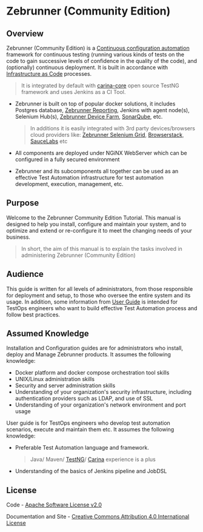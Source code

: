 Zebrunner (Community Edition)
==================

## Overview
Zebrunner (Community Edition) is a [Continuous configuration automation](https://en.wikipedia.org/wiki/Infrastructure_as_code#Continuous_configuration_automation) framework for continuous testing (running various kinds of tests on the code to gain successive levels of confidence in the quality of the code), and (optionally) continuous deployment. It is built in accordance with [Infrastructure as Code](https://en.wikipedia.org/wiki/Infrastructure_as_code) processes. 
> It is integrated by default with [carina-core](http://www.carina-core.io) open source TestNG framework and uses Jenkins as a CI Tool.

* Zebrunner is built on top of popular docker solutions, it includes Postgres database, [Zebrunner Reporting](https://zebrunner.com/), Jenkins with agent node(s), Selenium Hub(s), [Zebrunner Device Farm](https://zebrunner.com/products/mobile-testing-farm/), [SonarQube](https://github.com/zebrunner/sonarqube), etc. 
  > In additions it is easily integrated with 3rd party devices/browsers cloud providers like: [Zebrunner Selenium Grid](https://zebrunner.com/selenium-grid), [Browserstack](https://www.browserstack.com/), [SauceLabs](https://saucelabs.com/) etc

* All components are deployed under NGiNX WebServer which can be configured in a fully secured environment

* Zebrunner and its subcomponents all together can be used as an effective Test Automation infrastructure for test automation development, execution, management, etc.

## Purpose
Welcome to the Zebrunner Community Edition Tutorial. This manual is designed to help you install, configure and maintain your system, and to optimize and extend or re-configure it to meet the changing needs of your business. 
> In short, the aim of this manual is to explain the tasks involved in administering Zebrunner (Community Edition)

## Audience
This guide is written for all levels of administrators, from those responsible for deployment and setup, to those who oversee the entire system and its usage. In addition, some information from [User Guide](https://zebrunner.github.io/community-edition/user-guide/) is intended for TestOps engineers who want to build effective Test Automation process and follow best practices.

## Assumed Knowledge
Installation and Configuration guides are for administrators who install, deploy and Manage Zebrunner products. It assumes the following knowledge:

 * Docker platform and docker compose orchestration tool skills
 * UNIX/Linux administration skills
 * Security and server administration skills
 * Understanding of your organization's security infrastructure, including authentication providers such as LDAP, and use of SSL
 * Understanding of your organization's network environment and port usage
 
User guide is for TestOps engineers who develop test automation scenarios, execute and maintain them etc. It assumes the following knowledge:

 * Preferable Test Automation language and framework. 
   > Java/ Maven/ [TestNG](https://testng.org/)/
   > [Carina](https://www.carina-core.io/) experience is a plus
   
 * Understanding of the basics of Jenkins pipeline and JobDSL


## License
Code - [Apache Software License v2.0](http://www.apache.org/licenses/LICENSE-2.0)

Documentation and Site - [Creative Commons Attribution 4.0 International License](http://creativecommons.org/licenses/by/4.0/deed.en_US)
